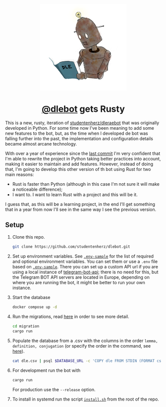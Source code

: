 <div align=center>
<img src="img/rusty-transparent.webp" width=280px/>
<h1><a href="https://github.com/studentenherz/dleraebot">@dlebot</a> gets Rusty</h1>
</div>

This is a new, rusty, iteration of <a href="https://github.com/studentenherz/dleraebot">studentenherz/dleraebot</a> that was originally developed in Python. For some time now I've been meaning to add some new features to the bot, but, as the time when I developed de bot was falling further into the past, the implementation and configuration details became almost arcane technology.

With over a year of experience since the [last commit](https://github.com/studentenherz/dleraebot/tree/319a4056b54ce2b0a889cf76677acbd6f309e7b6) I'm very confident that I'm able to rewrite the project in Python taking better practices into account, making it easier to maintain and add features. However, instead of doing that, I'm going to develop this other version of th bot using Rust for two main reasons:

-   Rust is faster than Python (although in this case I'm not sure it will make a noticeable difference);
-   I want to. I want to learn Rust with a project and this will be it.

I guess that, as this will be a learning project, in the end I'll get something that in a year from now I'll see in the same way I see the previous version.

## Setup

1. Clone this repo.

    ```sh
    git clone https://github.com/studentenherz/dlebot.git
    ```

2. Set up environment variables. See [`.env-sample`](./.env-sample) for the list of required and optional environment variables. You can set them or use a `.env` file based on [`.env-sample`](./.env-sample). There you can set up a custom API url if you are using a local instance of [telegram-bot-api](https://github.com/tdlib/telegram-bot-api); there is no need for this, but the Telegram BOT API servers are located in Europe, depending on where you are running the bot, it might be better to run your own instance.

3. Start the database

    ```sh
    docker compose up -d
    ```

4. Run the migrations, read [here](./migration/README.md) in order to see more detail.

    ```sh
    cd migration
    cargo run
    ```

5. Populate the database from a .csv with the columns in the order `lemma, definition, conjugation` (or specify the order in the command, see [here](https://www.postgresql.org/docs/current/sql-copy.html)).

    ```sh
    cat dle.csv | psql $DATABASE_URL -c 'COPY dle FROM STDIN (FORMAT csv)'
    ```

6. For development run the bot with

    ```sh
    cargo run
    ```

    For production use the `--release` option.

7. To install in systemd run the script [`install.sh`](./install.sh) from the root of the repo.
